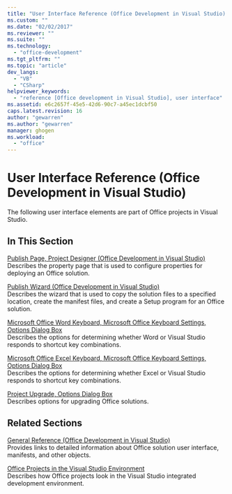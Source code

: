 ```yaml
---
title: "User Interface Reference (Office Development in Visual Studio) | Microsoft Docs"
ms.custom: ""
ms.date: "02/02/2017"
ms.reviewer: ""
ms.suite: ""
ms.technology: 
  - "office-development"
ms.tgt_pltfrm: ""
ms.topic: "article"
dev_langs: 
  - "VB"
  - "CSharp"
helpviewer_keywords: 
  - "reference [Office development in Visual Studio], user interface"
ms.assetid: e6c2657f-45e5-42d6-90c7-a45ec1dcbf50
caps.latest.revision: 16
author: "gewarren"
ms.author: "gewarren"
manager: ghogen
ms.workload: 
  - "office"
---
```

# User Interface Reference (Office Development in Visual Studio)
  The following user interface elements are part of Office projects in Visual Studio.  
  
## In This Section  
 [Publish Page, Project Designer &#40;Office Development in Visual Studio&#41;](../vsto/publish-page-project-designer-office-development-in-visual-studio.md)  
 Describes the property page that is used to configure properties for deploying an Office solution.  
  
 [Publish Wizard &#40;Office Development in Visual Studio&#41;](../vsto/publish-wizard-office-development-in-visual-studio.md)  
 Describes the wizard that is used to copy the solution files to a specified location, create the manifest files, and create a Setup program for an Office solution.  
  
 [Microsoft Office Word Keyboard, Microsoft Office Keyboard Settings, Options Dialog Box](../vsto/microsoft-office-word-keyboard-microsoft-office-keyboard-settings-options-dialog-box.md)  
 Describes the options for determining whether Word or Visual Studio responds to shortcut key combinations.  
  
 [Microsoft Office Excel Keyboard, Microsoft Office Keyboard Settings, Options Dialog Box](../vsto/microsoft-office-excel-keyboard-microsoft-office-keyboard-settings-options-dialog-box.md)  
 Describes the options for determining whether Excel or Visual Studio responds to shortcut key combinations.  
  
 [Project Upgrade, Options Dialog Box](../vsto/project-upgrade-options-dialog-box.md)  
 Describes options for upgrading Office solutions.  
  
## Related Sections  
 [General Reference &#40;Office Development in Visual Studio&#41;](../vsto/general-reference-office-development-in-visual-studio.md)  
 Provides links to detailed information about Office solution user interface, manifests, and other objects.  
  
 [Office Projects in the Visual Studio Environment](../vsto/office-projects-in-the-visual-studio-environment.md)  
 Describes how Office projects look in the Visual Studio integrated development environment.  
  
  